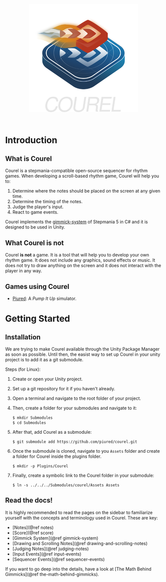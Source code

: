 <img alt="Courel" src="https://raw.githubusercontent.com/piured/courel/main/Imgs/Logos/courel-dark.png" width=350 style="display: block; margin: auto; text-align: center;">
<br>
<br>

# Introduction

## What is Courel

Courel is a stepmania-compatible open-source sequencer for rhythm games.
When developing a scroll-based rhythm game, Courel will help you to:

1. Determine where the notes should be placed on the screen at any given time.
2. Determine the timing of the notes.
3. Judge the player's input.
4. React to game events.

Courel implements the [gimmick-system](https://github.com/piured/sequencer-guide) of Stepmania 5 in C# and it is designed to be used in Unity.

## What Courel is not

Courel **is not** a game. It is a tool that will help you to develop your own rhythm game. It does not include any graphics, sound effects or music.
It does not try to draw anything on the screen and it does not interact with the player in any way.

## Games using Courel

- [Piured](https://github.com/piured/engine): A _Pump It Up_ simulator.

# Getting Started

## Installation

We are trying to make Courel available through the Unity Package Manager as soon as possible.
Until then, the easist way to set up Courel in your unity project is to add it as a git submodule.

Steps (for Linux):

1.  Create or open your Unity project.
2.  Set up a git repository for it if you haven't already.
3.  Open a terminal and navigate to the root folder of your project.
4.  Then, create a folder for your submodules and navigate to it:

        $ mkdir Submodules
        $ cd Submodules

5.  After that, add Courel as a submodule:

        $ git submodule add https://github.com/piured/courel.git

6.  Once the submodule is cloned, navigate to you `Assets` folder and create a folder for Courel inside the plugins folder.

        $ mkdir -p Plugins/Courel

7.  Finally, create a symbolic link to the Courel folder in your submodule:

        $ ln -s ../../../Submodules/courel/Assets Assets

## Read the docs!

It is highly recommended to read the pages on the sidebar to familiarize yourself with the concepts and terminology used in Courel.
These are key:

- [Notes](@ref notes)
- [Score](@ref score)
- [Gimmick System](@ref gimmick-system)
- [Drawing and Scrolling Notes](@ref drawing-and-scrolling-notes)
- [Judging Notes](@ref judging-notes)
- [Input Events](@ref input-events)
- [Sequencer Events](@ref sequencer-events)

If you want to go deep into the details, have a look at [The Math Behind Gimmicks](@ref the-math-behind-gimmicks).
